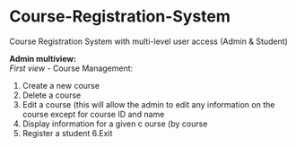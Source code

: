 # Course-Registration-System

Course Registration System with multi-level user access (Admin & Student)

**Admin multiview:** \
*First view -* Course Management: 
1. Create a new course
2. Delete a course
3. Edit a course (this will allow the admin to edit any information on the course except for
course ID and name
4. Display information for a given c ourse (by course
5. Register a student
6.Exit
